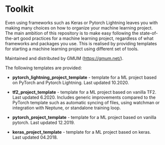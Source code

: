 # Toolkit

Even using frameworks such as Keras or Pytorch Lightning leaves you with making many choices on how to organize your machine learning project.
The main ambition of this repository is to make easy following the state-of-the-art good practices for a machine learning project,
regardless of what frameworks and packages you use. This is realised by providing templates for starting a machine learning project
using different set of tools.

Maintained and distributed by GMUM (https://gmum.net/).

The following templates are provided:

* **pytorch_lightning_project_template** - template for a ML project based on PyTorch and Pytorch Lightning. Last updated 10.2020.

* **tf2_project_template** - template for a ML project based on vanilla TF2. Last updated 6.2020. Includes generic improvements compared
to the PyTorch template such as automatic syncing of files, using watchman or integration with Neptune, or standalone training loop.

* **pytorch_project_template** - template for a ML project based on vanilla pytorch. Last updated 12.2019.

* **keras_project_template** - template for a ML project based on keras. Last updated 04.2018.
